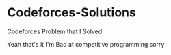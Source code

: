 # Codeforces-Solutions
Codeforces Problem that I Solved

Yeah that's it
I'm Bad at competitive programming sorry
